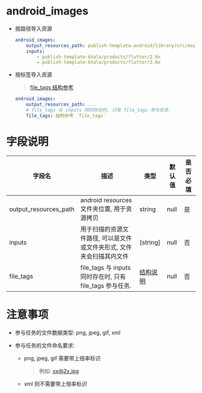 # android_images

- 按路径导入资源
    ```yaml
    android_images:
        output_resources_path: publish-template-android/library/src/main/res
        inputs:
            - publish-template-khala/products/flutter/2.0x
            - publish-template-khala/products/flutter/3.0x      
    ```

- 按标签导入资源
    
    > [file_tags 结构参考](./file_tags.md)

    ```yaml
    android_images:
        output_resources_path: ...
        # file_tags 与 inputs 同时存在时, 只有 file_tags 参与任务.
        file_tags: 结构参考 `file_tags`
    ```

# 字段说明

| 字段名       | 描述                     | 类型               | 默认值 | 是否必填 |
| ------------ | ------------------------ | ------------------ | ------ | -------- |
| output_resources_path | android resources 文件夹位置, 用于资源拷贝 | string | null | 是 |
| inputs | 用于扫描的资源文件路径, 可以是文件或文件夹形式, 文件夹会扫描其内文件 | [string] | null | 否 |
| file_tags | file_tags 与 inputs 同时存在时, 只有 file_tags 参与任务. | [结构说明](./file_tags.md) | null | 否 |


# 注意事项

- 参与任务的文件数据类型: png, jpeg, gif, xml
- 参与任务的文件命名要求:
    
    - png, jpeg, gif 需要带上倍率标识
    
        > 例如: xx@2x.jpg

    - xml 则不需要带上倍率标识